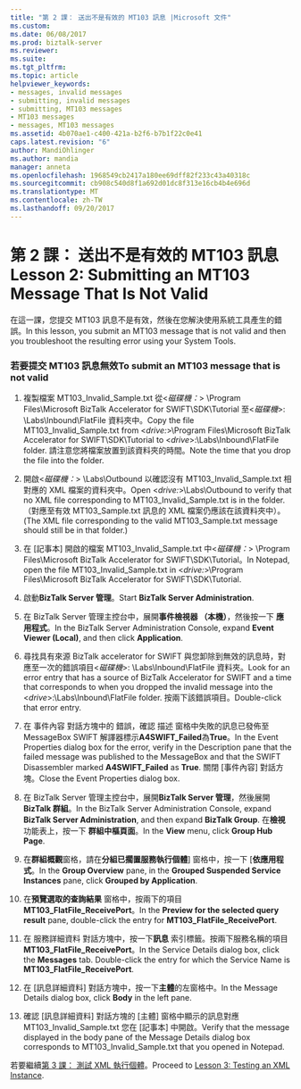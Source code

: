 ```yaml
---
title: "第 2 課： 送出不是有效的 MT103 訊息 |Microsoft 文件"
ms.custom: 
ms.date: 06/08/2017
ms.prod: biztalk-server
ms.reviewer: 
ms.suite: 
ms.tgt_pltfrm: 
ms.topic: article
helpviewer_keywords:
- messages, invalid messages
- submitting, invalid messages
- submitting, MT103 messages
- MT103 messages
- messages, MT103 messages
ms.assetid: 4b070ae1-c400-421a-b2f6-b7b1f22c0e41
caps.latest.revision: "6"
author: MandiOhlinger
ms.author: mandia
manager: anneta
ms.openlocfilehash: 1968549cb2417a180ee69dff82f233c43a40318c
ms.sourcegitcommit: cb908c540d8f1a692d01dc8f313e16cb4b4e696d
ms.translationtype: MT
ms.contentlocale: zh-TW
ms.lasthandoff: 09/20/2017
---
```

# <a name="lesson-2-submitting-an-mt103-message-that-is-not-valid"></a><span data-ttu-id="f7936-102">第 2 課： 送出不是有效的 MT103 訊息</span><span class="sxs-lookup"><span data-stu-id="f7936-102">Lesson 2: Submitting an MT103 Message That Is Not Valid</span></span>
<span data-ttu-id="f7936-103">在這一課，您提交 MT103 訊息不是有效，然後在您解決使用系統工具產生的錯誤。</span><span class="sxs-lookup"><span data-stu-id="f7936-103">In this lesson, you submit an MT103 message that is not valid and then you troubleshoot the resulting error using your System Tools.</span></span>  
  
### <a name="to-submit-an-mt103-message-that-is-not-valid"></a><span data-ttu-id="f7936-104">若要提交 MT103 訊息無效</span><span class="sxs-lookup"><span data-stu-id="f7936-104">To submit an MT103 message that is not valid</span></span>  
  
1.  <span data-ttu-id="f7936-105">複製檔案 MT103_Invalid_Sample.txt 從\<*磁碟機：*> \Program Files\Microsoft BizTalk Accelerator for SWIFT\SDK\Tutorial 至\<*磁碟機*>: \Labs\Inbound\FlatFile 資料夾中。</span><span class="sxs-lookup"><span data-stu-id="f7936-105">Copy the file MT103_Invalid_Sample.txt from \<*drive:*>\Program Files\Microsoft BizTalk Accelerator for SWIFT\SDK\Tutorial to \<*drive*>:\Labs\Inbound\FlatFile folder.</span></span> <span data-ttu-id="f7936-106">請注意您將檔案放置到該資料夾的時間。</span><span class="sxs-lookup"><span data-stu-id="f7936-106">Note the time that you drop the file into the folder.</span></span>  
  
2.  <span data-ttu-id="f7936-107">開啟\<*磁碟機：*> \Labs\Outbound 以確認沒有 MT103_Invalid_Sample.txt 相對應的 XML 檔案的資料夾中。</span><span class="sxs-lookup"><span data-stu-id="f7936-107">Open \<*drive:*>\Labs\Outbound to verify that no XML file corresponding to MT103_Invalid_Sample.txt is in the folder.</span></span> <span data-ttu-id="f7936-108">（對應至有效 MT103_Sample.txt 訊息的 XML 檔案仍應該在該資料夾中）。</span><span class="sxs-lookup"><span data-stu-id="f7936-108">(The XML file corresponding to the valid MT103_Sample.txt message should still be in that folder.)</span></span>  
  
3.  <span data-ttu-id="f7936-109">在 [記事本] 開啟的檔案 MT103_Invalid_Sample.txt 中\<*磁碟機：*> \Program Files\Microsoft BizTalk Accelerator for SWIFT\SDK\Tutorial。</span><span class="sxs-lookup"><span data-stu-id="f7936-109">In Notepad, open the file MT103_Invalid_Sample.txt in \<*drive:*>\Program Files\Microsoft BizTalk Accelerator for SWIFT\SDK\Tutorial.</span></span>  
  
4.  <span data-ttu-id="f7936-110">啟動**BizTalk Server 管理**。</span><span class="sxs-lookup"><span data-stu-id="f7936-110">Start **BizTalk Server Administration**.</span></span>  
  
5.  <span data-ttu-id="f7936-111">在 BizTalk Server 管理主控台中，展開**事件檢視器 （本機）**，然後按一下 **應用程式**。</span><span class="sxs-lookup"><span data-stu-id="f7936-111">In the BizTalk Server Administration Console, expand **Event Viewer (Local)**, and then click **Application**.</span></span>  
  
6.  <span data-ttu-id="f7936-112">尋找具有來源 BizTalk accelerator for SWIFT 與您卸除到無效的訊息時，對應至一次的錯誤項目\<*磁碟機*>: \Labs\Inbound\FlatFile 資料夾。</span><span class="sxs-lookup"><span data-stu-id="f7936-112">Look for an error entry that has a source of BizTalk Accelerator for SWIFT and a time that corresponds to when you dropped the invalid message into the \<*drive*>:\Labs\Inbound\FlatFile folder.</span></span> <span data-ttu-id="f7936-113">按兩下該錯誤項目。</span><span class="sxs-lookup"><span data-stu-id="f7936-113">Double-click that error entry.</span></span>  
  
7.  <span data-ttu-id="f7936-114">在 事件內容 對話方塊中的 錯誤，確認 描述 窗格中失敗的訊息已發佈至 MessageBox SWIFT 解譯器標示**A4SWIFT_Failed**為**True**。</span><span class="sxs-lookup"><span data-stu-id="f7936-114">In the Event Properties dialog box for the error, verify in the Description pane that the failed message was published to the MessageBox and that the SWIFT Disassembler marked **A4SWIFT_Failed** as **True**.</span></span> <span data-ttu-id="f7936-115">關閉 [事件內容] 對話方塊。</span><span class="sxs-lookup"><span data-stu-id="f7936-115">Close the Event Properties dialog box.</span></span>  
  
8.  <span data-ttu-id="f7936-116">在 BizTalk Server 管理主控台中，展開**BizTalk Server 管理**，然後展開**BizTalk 群組**。</span><span class="sxs-lookup"><span data-stu-id="f7936-116">In the BizTalk Server Administration Console, expand **BizTalk Server Administration**, and then expand **BizTalk Group**.</span></span> <span data-ttu-id="f7936-117">在**檢視**功能表上，按一下 **群組中樞頁面**。</span><span class="sxs-lookup"><span data-stu-id="f7936-117">In the **View** menu, click **Group Hub Page**.</span></span>  
  
9. <span data-ttu-id="f7936-118">在**群組概觀**窗格，請在**分組已擱置服務執行個體**] 窗格中，按一下 [**依應用程式**。</span><span class="sxs-lookup"><span data-stu-id="f7936-118">In the **Group Overview** pane, in the **Grouped Suspended Service Instances** pane, click **Grouped by Application**.</span></span>  
  
10. <span data-ttu-id="f7936-119">在**預覽選取的查詢結果** 窗格中，按兩下的項目**MT103_FlatFile_ReceivePort**。</span><span class="sxs-lookup"><span data-stu-id="f7936-119">In the **Preview for the selected query result** pane, double-click the entry for **MT103_FlatFile_ReceivePort**.</span></span>  
  
11. <span data-ttu-id="f7936-120">在 服務詳細資料 對話方塊中，按一下**訊息** 索引標籤。按兩下服務名稱的項目**MT103_FlatFile_ReceivePort**。</span><span class="sxs-lookup"><span data-stu-id="f7936-120">In the Service Details dialog box, click the **Messages** tab. Double-click the entry for which the Service Name is **MT103_FlatFile_ReceivePort**.</span></span>  
  
12. <span data-ttu-id="f7936-121">在 [訊息詳細資料] 對話方塊中，按一下**主體**的左窗格中。</span><span class="sxs-lookup"><span data-stu-id="f7936-121">In the Message Details dialog box, click **Body** in the left pane.</span></span>  
  
13. <span data-ttu-id="f7936-122">確認 [訊息詳細資料] 對話方塊的 [主體] 窗格中顯示的訊息對應 MT103_Invalid_Sample.txt 您在 [記事本] 中開啟。</span><span class="sxs-lookup"><span data-stu-id="f7936-122">Verify that the message displayed in the body pane of the Message Details dialog box corresponds to MT103_Invalid_Sample.txt that you opened in Notepad.</span></span>  
  
 <span data-ttu-id="f7936-123">若要繼續[第 3 課： 測試 XML 執行個體](../../adapters-and-accelerators/accelerator-swift/lesson-3-testing-an-xml-instance.md)。</span><span class="sxs-lookup"><span data-stu-id="f7936-123">Proceed to [Lesson 3: Testing an XML Instance](../../adapters-and-accelerators/accelerator-swift/lesson-3-testing-an-xml-instance.md).</span></span>
